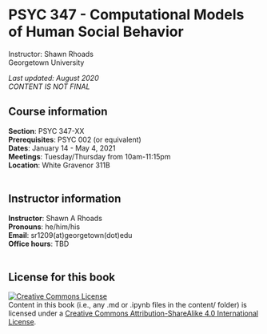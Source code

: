 # PSYC 347 - Computational Models of Human Social Behavior
Instructor: Shawn Rhoads</br>
Georgetown University

*Last updated: August 2020*</br>
*CONTENT IS NOT FINAL*

## Course information
**Section**: PSYC 347-XX<br />
**Prerequisites**: PSYC 002 (or equivalent)<br />
**Dates**: January 14 - May 4, 2021<br />
**Meetings**: Tuesday/Thursday from 10am-11:15pm<br />
**Location**: White Gravenor 311B<br /><br />

## Instructor information
**Instructor**: Shawn A Rhoads<br>
**Pronouns**: he/him/his<br>
**Email**: sr1209(at)georgetown(dot)edu<br>
**Office hours**: TBD<br /><br />

## License for this book
<a rel="license" href="http://creativecommons.org/licenses/by-sa/4.0/"><img alt="Creative Commons License" style="border-width:0" src="https://i.creativecommons.org/l/by-sa/4.0/88x31.png" /></a><br />
Content in this book (i.e., any .md or .ipynb files in the content/ folder) is licensed under a <a rel="license" href="http://creativecommons.org/licenses/by-sa/4.0/">Creative Commons Attribution-ShareAlike 4.0 International License</a>.
